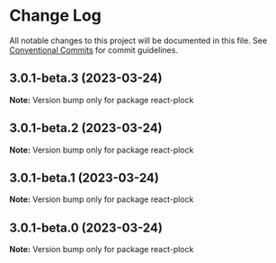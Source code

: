 # Change Log

All notable changes to this project will be documented in this file.
See [Conventional Commits](https://conventionalcommits.org) for commit guidelines.

## 3.0.1-beta.3 (2023-03-24)

**Note:** Version bump only for package react-plock





## 3.0.1-beta.2 (2023-03-24)

**Note:** Version bump only for package react-plock





## 3.0.1-beta.1 (2023-03-24)

**Note:** Version bump only for package react-plock





## 3.0.1-beta.0 (2023-03-24)

**Note:** Version bump only for package react-plock
